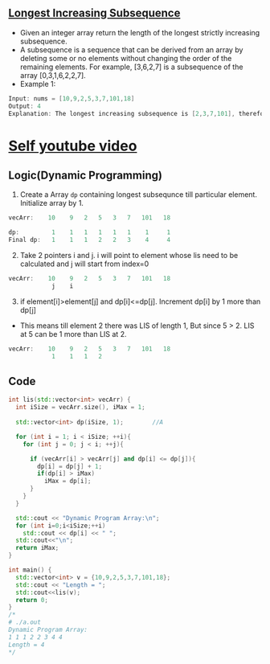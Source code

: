 ## [Longest Increasing Subsequence](https://leetcode.com/problems/longest-increasing-subsequence/)
- Given an integer array return the length of the longest strictly increasing subsequence.
- A subsequence is a sequence that can be derived from an array by deleting some or no elements without changing the order of the remaining elements. For example, [3,6,2,7] is a subsequence of the array [0,3,1,6,2,2,7].
- Example 1:
```c++
Input: nums = [10,9,2,5,3,7,101,18]
Output: 4
Explanation: The longest increasing subsequence is [2,3,7,101], therefore the length is 4.
```
# [Self youtube video](https://youtu.be/mqbCl4kyDmQ)

## Logic(Dynamic Programming)
1. Create a Array `dp` containing longest subsequnce till particular element. Initialize array by 1.
```c++
vecArr:    10    9   2   5   3   7   101   18

dp:         1    1   1   1   1   1    1     1
Final dp:   1    1   1   2   2   3    4     4
```
2. Take 2 pointers i and j. i will point to element whose lis need to be calculated and j will start from index=0
```c++
vecArr:    10    9   2   5   3   7   101   18
            j    i
```
3. if element[i]>element[j] and dp[i]<=dp[j]. Increment dp[i] by 1 more than dp[j]
  - This means till element 2 there was LIS of length 1, But since 5 > 2. LIS at 5 can be 1 more than LIS at 2.
```c++
vecArr:    10    9   2   5   3   7   101   18
            1    1   1   2
```

## Code
```c++
int lis(std::vector<int> vecArr) {
  int iSize = vecArr.size(), iMax = 1;
  
  std::vector<int> dp(iSize, 1);        //A

  for (int i = 1; i < iSize; ++i){
    for (int j = 0; j < i; ++j){

      if (vecArr[i] > vecArr[j] and dp[i] <= dp[j]){
        dp[i] = dp[j] + 1;
        if(dp[i] > iMax)
          iMax = dp[i];
      }
    }
  }

  std::cout << "Dynamic Program Array:\n";
  for (int i=0;i<iSize;++i)
    std::cout << dp[i] << " ";
  std::cout<<"\n";
  return iMax;
}

int main() {
  std::vector<int> v = {10,9,2,5,3,7,101,18};
  std::cout << "Length = ";
  std::cout<<lis(v);
  return 0;
}
/*
# ./a.out
Dynamic Program Array:
1 1 1 2 2 3 4 4
Length = 4
*/
```
